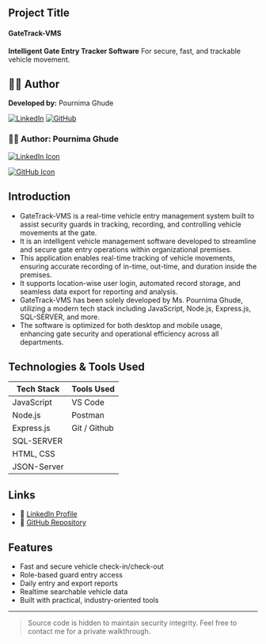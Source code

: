 ## Project Title

#### GateTrack-VMS
**Intelligent Gate Entry Tracker Software** For secure, fast, and trackable vehicle movement.

## 👩‍💻 Author  
**Developed by:** Pournima Ghude

[![LinkedIn](https://img.shields.io/badge/LinkedIn-blue?logo=linkedin&logoColor=white&style=for-the-badge)](https://www.linkedin.com/in/pournima-ghude) [![GitHub](https://img.shields.io/badge/GitHub-black?logo=github&logoColor=white&style=for-the-badge)](https://github.com/pournimaghude/GateTrack-VMS)

<h3>👩‍💻 Author: Pournima Ghude</h3>
<p>
  <a href="https://www.linkedin.com/in/pournima-ghude" target="_blank">
    <img src="https://img.icons8.com/color/30/000000/linkedin.png" alt="LinkedIn Icon" />
   
  </a>
</p>
<p>
  <a href="https://github.com/pournimaghude/GateTrack-VMS" target="_blank">
    <img src="https://img.icons8.com/ios-filled/30/000000/github.png" alt="GitHub Icon" />
  
  </a>
</p>


## Introduction
- GateTrack-VMS is a real-time vehicle entry management system built to assist security guards in tracking, recording, and controlling vehicle movements at the gate.
- It is an intelligent vehicle management software developed to streamline and secure gate entry operations within organizational premises.
- This application enables real-time tracking of vehicle movements, ensuring accurate recording of in-time, out-time, and duration inside the premises.
- It supports location-wise user login, automated record storage, and seamless data export for reporting and analysis.
- GateTrack-VMS has been solely developed by Ms. Pournima Ghude, utilizing a modern tech stack including JavaScript, Node.js, Express.js, SQL-SERVER, and more.
- The software is optimized for both desktop and mobile usage, enhancing gate security and operational efficiency across all departments.

## Technologies & Tools Used

| Tech Stack     | Tools Used        |
|----------------|-------------------|
| JavaScript     | VS Code           |
| Node.js        | Postman           |
| Express.js     | Git / Github      |
| SQL-SERVER     |                   |
| HTML, CSS      |                   |
| JSON-Server    |                   |

## Links

- 🔹 [LinkedIn Profile](https://www.linkedin.com/in/pournima-ghude-822546202/)
- 🔹 [GitHub Repository](https://github.com/pournimaghude/GateTrack-VMS)

##  Features

-  Fast and secure vehicle check-in/check-out
-  Role-based guard entry access
-  Daily entry and export reports
-  Realtime searchable vehicle data
-  Built with practical, industry-oriented tools

---

>  Source code is hidden to maintain security integrity. Feel free to contact me for a private walkthrough.
